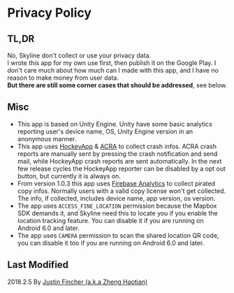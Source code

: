 # Privacy Policy
<!--{h1:.massive-header.-with-tagline}-->

## TL,DR
No, Skyline don't collect or use your privacy data.  
I wrote this app for my own use first, then publish it on the Google Play. I don't care much about how much can I made with this app, and I have no reason to make money from user data.  
**But there are still some corner cases that should be addressed**, see below.

## Misc
- This app is based on Unity Engine. Unity have some basic analytics reporting user's device name, OS, Unity Engine version in an anonymous manner.  
- This app uses [HockeyApp](https://www.hockeyapp.net/) & [ACRA](https://github.com/ACRA/acra) to collect crash infos. ACRA crash reports are manually sent by pressing the crash notification and send mail, while HockeyApp crash reports are sent automatically. In the next few release cycles the HockeyApp reporter can be disabled by a opt out button, but currently it is always on.  
- From version 1.0.3 this app uses [Firebase Analytics](https://firebase.google.com/) to collect pirated copy infos. Normally users with a valid copy license won't get collected. The info, if collected, includes device name, app version, os version.  
- The app uses `ACCESS_FINE_LOCATION` permission because the Mapbox SDK demands it, and Skyline need this to locate you if you enable the location tracking feature. You can disable it if you are running on Android 6.0 and later.  
- The app uses `CAMERA` permission to scan the shared location QR code, you can disable it too if you are running on Android 6.0 and later.  

## Last Modified
2018.2.5
By [Justin Fincher (a.k.a Zheng Haotian)](https://fincher.im)  


